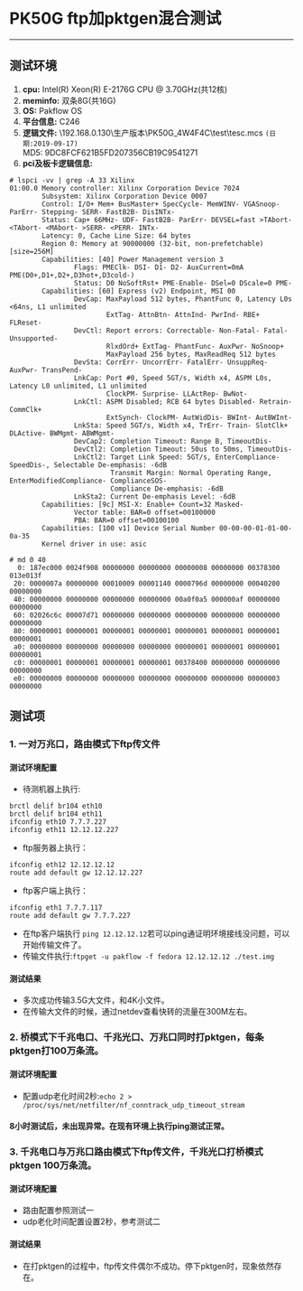 # PK50G ftp加pktgen混合测试

------

## 测试环境
1. **cpu:** Intel(R) Xeon(R) E-2176G CPU @ 3.70GHz(共12核)
2. **meminfo:** 双条8G(共16G)
3. **OS:** Pakflow OS
4. **平台信息:** C246
5. **逻辑文件:** \\192.168.0.130\生产版本\PK50G_4W4F4C\test\tesc.mcs `(日期:2019-09-17)`  
MD5: 9DC8FCF621B5FD207356CB19C9541271
6. **pci及板卡逻辑信息:**
```shell
# lspci -vv | grep -A 33 Xilinx
01:00.0 Memory controller: Xilinx Corporation Device 7024
        Subsystem: Xilinx Corporation Device 0007
        Control: I/O+ Mem+ BusMaster+ SpecCycle- MemWINV- VGASnoop- ParErr- Stepping- SERR- FastB2B- DisINTx-
        Status: Cap+ 66MHz- UDF- FastB2B- ParErr- DEVSEL=fast >TAbort- <TAbort- <MAbort- >SERR- <PERR- INTx-
        Latency: 0, Cache Line Size: 64 bytes
        Region 0: Memory at 90000000 (32-bit, non-prefetchable) [size=256M]
        Capabilities: [40] Power Management version 3
                Flags: PMEClk- DSI- D1- D2- AuxCurrent=0mA PME(D0+,D1+,D2+,D3hot+,D3cold-)
                Status: D0 NoSoftRst+ PME-Enable- DSel=0 DScale=0 PME-
        Capabilities: [60] Express (v2) Endpoint, MSI 00
                DevCap: MaxPayload 512 bytes, PhantFunc 0, Latency L0s <64ns, L1 unlimited
                        ExtTag- AttnBtn- AttnInd- PwrInd- RBE+ FLReset-
                DevCtl: Report errors: Correctable- Non-Fatal- Fatal- Unsupported-
                        RlxdOrd+ ExtTag- PhantFunc- AuxPwr- NoSnoop+
                        MaxPayload 256 bytes, MaxReadReq 512 bytes
                DevSta: CorrErr- UncorrErr- FatalErr- UnsuppReq- AuxPwr- TransPend-
                LnkCap: Port #0, Speed 5GT/s, Width x4, ASPM L0s, Latency L0 unlimited, L1 unlimited
                        ClockPM- Surprise- LLActRep- BwNot-
                LnkCtl: ASPM Disabled; RCB 64 bytes Disabled- Retrain- CommClk+
                        ExtSynch- ClockPM- AutWidDis- BWInt- AutBWInt-
                LnkSta: Speed 5GT/s, Width x4, TrErr- Train- SlotClk+ DLActive- BWMgmt- ABWMgmt-
                DevCap2: Completion Timeout: Range B, TimeoutDis-
                DevCtl2: Completion Timeout: 50us to 50ms, TimeoutDis-
                LnkCtl2: Target Link Speed: 5GT/s, EnterCompliance- SpeedDis-, Selectable De-emphasis: -6dB
                         Transmit Margin: Normal Operating Range, EnterModifiedCompliance- ComplianceSOS-
                         Compliance De-emphasis: -6dB
                LnkSta2: Current De-emphasis Level: -6dB
        Capabilities: [9c] MSI-X: Enable+ Count=32 Masked-
                Vector table: BAR=0 offset=00100000
                PBA: BAR=0 offset=00100100
        Capabilities: [100 v1] Device Serial Number 00-00-00-01-01-00-0a-35
        Kernel driver in use: asic
        
# md 0 40
  0: 187ec000 0024f908 00000000 00000000 00000008 00000000 00378300 013e013f
 20: 0000007a 00000000 00010009 00001140 0000796d 00000000 00040200 00000000
 40: 00000000 00000000 00000000 00000000 00a0f0a5 000000af 00000000 00000000
 60: 02026c6c 00007d71 00000000 00000000 00000000 00000000 00000000 00000000
 80: 00000001 00000001 00000001 00000001 00000001 00000001 00000001 00000001
 a0: 00000000 00000000 00000000 00000000 00000001 00000001 00000001 00000001
 c0: 00000001 00000001 00000001 00000001 00378400 00000000 00000000 00000000
 e0: 00000000 00000000 00000000 00000000 00000000 00000000 00000003 00000000
```
## 测试项

### 1. 一对万兆口，路由模式下ftp传文件
#### 测试环境配置
- 待测机器上执行:
```
brctl delif br104 eth10
brctl delif br104 eth11
ifconfig eth10 7.7.7.227
ifconfig eth11 12.12.12.227
```
- ftp服务器上执行：
```
ifconfig eth12 12.12.12.12
route add default gw 12.12.12.227
```
- ftp客户端上执行：
```
ifconfig eth1 7.7.7.117
route add default gw 7.7.7.227
```
- 在ftp客户端执行 `ping 12.12.12.12`若可以ping通证明环境接线没问题，可以开始传输文件了。
- 传输文件执行:`ftpget -u pakflow -f fedora 12.12.12.12 ./test.img `
#### 测试结果
- 多次成功传输3.5G大文件，和4K小文件。
- 在传输大文件的时候，通过netdev查看快转的流量在300M左右。

### 2. 桥模式下千兆电口、千兆光口、万兆口同时打pktgen，每条pktgen打100万条流。
#### 测试环境配置
- 配置udp老化时间2秒:`echo 2 > /proc/sys/net/netfilter/nf_conntrack_udp_timeout_stream`
#### 8小时测试后，未出现异常。在现有环境上执行ping测试正常。

### 3. 千兆电口与万兆口路由模式下ftp传文件，千兆光口打桥模式pktgen 100万条流。
#### 测试环境配置
- 路由配置参照测试一
- udp老化时间配置设置2秒，参考测试二
#### 测试结果
- 在打pktgen的过程中，ftp传文件偶尔不成功。停下pktgen时，现象依然存在。
